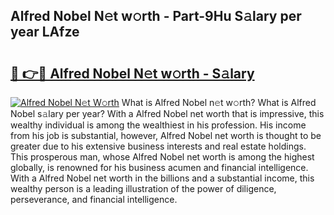 ## Alfred Nobel N𝚎t w𝚘rth - Part-9Hu S𝚊lary per year LAfze

# <h2><a href="http://gc58xn.nevu.top/?p=Alfred+Nobel">🔗 👉🔴 Alfred Nobel N𝚎t w𝚘rth - S𝚊lary</a></h2>

[![Alfred Nobel N𝚎t W𝚘rth](https://i.imgur.com/Oavwk0R.jpeg)](http://gc58xn.nevu.top/?p=Alfred+Nobel)
What is Alfred Nobel n𝚎t w𝚘rth? What is Alfred Nobel s𝚊lary per year?
With a Alfred Nobel net worth that is impressive, this wealthy individual is among the wealthiest in his profession. His income from his job is substantial, however, Alfred Nobel net worth is thought to be greater due to his extensive business interests and real estate holdings. This prosperous man, whose Alfred Nobel net worth is among the highest globally, is renowned for his business acumen and financial intelligence. With a Alfred Nobel net worth in the billions and a substantial income, this wealthy person is a leading illustration of the power of diligence, perseverance, and financial intelligence.
